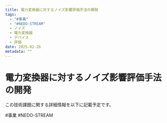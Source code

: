 ```yaml
---
title: 電力変換器に対するノイズ影響評価手法の開発
tags:
  - "#事業"
  - "#NEDO-STREAM"
  - ノイズ
  - 電力変換器
  - デバイス
  - 評価
date: 2025-02-26
metadata: ""
---
```


# 電力変換器に対するノイズ影響評価手法の開発

この技術課題に関する詳細情報を以下に記載予定です。


#事業
#NEDO-STREAM
